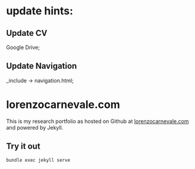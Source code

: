 # update hints:
## Update CV
Google Drive;
## Update Navigation
_include -> navigation.html;


# lorenzocarnevale.com

This is my research portfolio as hosted on Github at [lorenzocarnevale.com](http://www.lorenzocarnevale.com) and powered by Jekyll.

## Try it out
```bash
bundle exec jekyll serve
```

